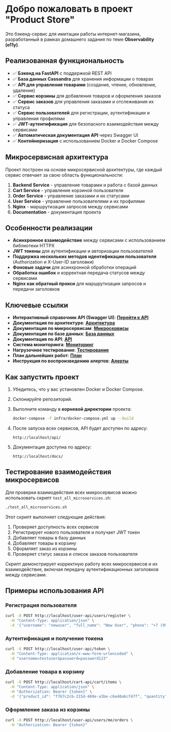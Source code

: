 # Добро пожаловать в проект "Product Store"

Это бэкенд-сервис для имитации работы интернет-магазина, разработанный в рамках домашнего задания по теме **Observability (o11y)**.

## Реализованная функциональность

- ✅ **Бэкенд на FastAPI** с поддержкой REST API
- ✅ **База данных Cassandra** для хранения информации о товарах
- ✅ **API для управления товарами** (создание, чтение, обновление, удаление)
- ✅ **Сервис корзины** для добавления товаров и оформления заказов
- ✅ **Сервис заказов** для управления заказами и отслеживания их статуса
- ✅ **Сервис пользователей** для регистрации, аутентификации и управления профилями
- ✅ **JWT-аутентификация** для безопасного взаимодействия между сервисами
- ✅ **Автоматическая документация API** через Swagger UI
- ✅ **Контейнеризация** с использованием Docker и Docker Compose

## Микросервисная архитектура

Проект построен на основе микросервисной архитектуры, где каждый сервис отвечает за свою область функциональности:

1. **Backend Service** - управление товарами и работа с базой данных
2. **Cart Service** - управление корзиной пользователя
3. **Order Service** - управление заказами и их статусами
4. **User Service** - управление пользователями и их профилями
5. **Nginx** - маршрутизация запросов между сервисами
6. **Documentation** - документация проекта

## Особенности реализации

- **Асинхронное взаимодействие** между сервисами с использованием библиотеки HTTPX
- **JWT токены** для аутентификации и авторизации пользователей
- **Поддержка нескольких методов идентификации пользователя** (Authorization и X-User-ID заголовки)
- **Фоновые задачи** для асинхронной обработки операций
- **Обработка ошибок** и корректная передача статусов между сервисами
- **Nginx как обратный прокси** для маршрутизации запросов и передачи заголовков

## Ключевые ссылки

* **Интерактивный справочник API (Swagger UI)**: **[Перейти к API](/swagger/)**
* **Документация по архитектуре**: **[Архитектура](./architecture/)**
* **Документация по микросервисам**: **[Микросервисы](./microservices/)**
* **Документация по базе данных**: **[База данных](./database/)**
* **Документация по API**: **[API](./api_docs/)**
* **Система мониторинга**: **[Мониторинг](./monitoring/)**
* **Нагрузочное тестирование**: **[Тестирование](./load_testing/)**
* **План дальнейших работ**: **[План](./future_plans/)**
* **Инструкция по воспроизведению алертов**: **[Алерты](./reproduce_alerts/)**

## Как запустить проект

1. Убедитесь, что у вас установлен Docker и Docker Compose.
2. Склонируйте репозиторий.
3. Выполните команду в **корневой директории** проекта:

   ```bash
   docker-compose -f infra/docker-compose.yml up --build
   ```

4. После запуска всех сервисов, API будет доступен по адресу:
   ```
   http://localhost/api/
   ```

5. Документация доступна по адресу:
   ```
   http://localhost/docs/
   ```

## Тестирование взаимодействия микросервисов

Для проверки взаимодействия всех микросервисов можно использовать скрипт `test_all_microservices.sh`:

```bash
./test_all_microservices.sh
```

Этот скрипт выполняет следующие действия:
1. Проверяет доступность всех сервисов
2. Регистрирует нового пользователя и получает JWT токен
3. Добавляет товары в базу данных
4. Добавляет товары в корзину
5. Оформляет заказ из корзины
6. Проверяет статус заказа и список заказов пользователя

Скрипт демонстрирует корректную работу всех микросервисов и их взаимодействие, включая передачу аутентификационных заголовков между сервисами.

## Примеры использования API

### Регистрация пользователя

```bash
curl -X POST http://localhost/user-api/users/register \
  -H "Content-Type: application/json" \
  -d '{"username": "newuser", "full_name": "New User", "phone": "+7 (999) 123-45-67", "password": "password123"}'
```

### Аутентификация и получение токена

```bash
curl -X POST http://localhost/user-api/token \
  -H "Content-Type: application/x-www-form-urlencoded" \
  -d "username=testuser&password=password123"
```

### Добавление товара в корзину

```bash
curl -X POST http://localhost/cart-api/cart/items \
  -H "Content-Type: application/json" \
  -H "Authorization: Bearer {token}" \
  -d '{"product_id": "f767c2cb-215d-469e-a3be-c6e40a6cf47f", "quantity": 2}'
```

### Оформление заказа из корзины

```bash
curl -X POST http://localhost/user-api/users/me/orders \
  -H "Authorization: Bearer {token}"
```
